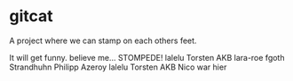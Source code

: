 # gitcat
A project where we can stamp on each others feet.

It will get funny. believe me...
STOMPEDE! lalelu Torsten AKB lara-roe fgoth Strandhuhn Philipp Azeroy lalelu Torsten AKB Nico war hier
